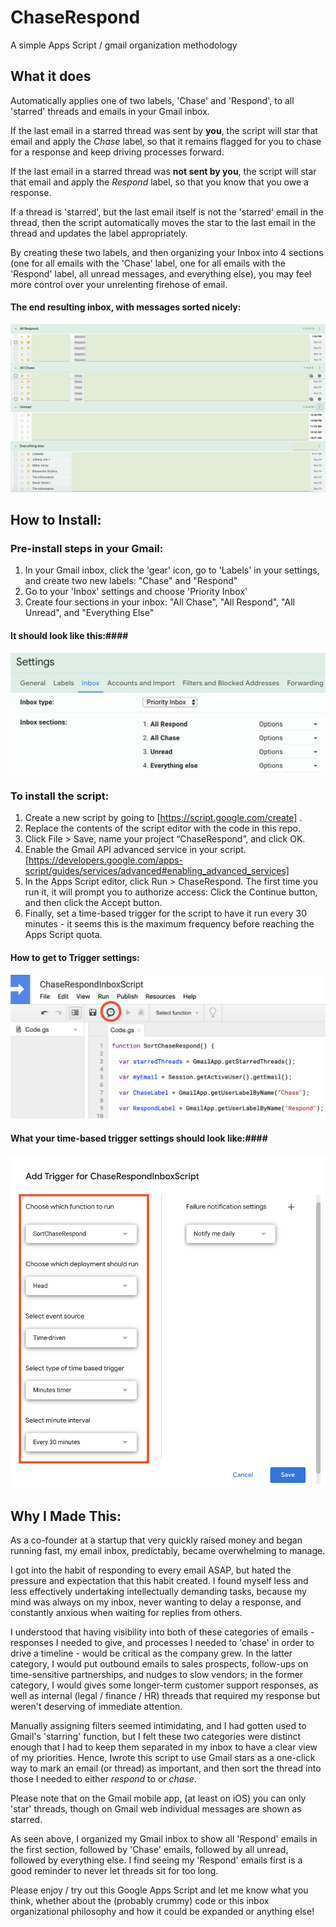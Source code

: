 # ChaseRespond
A simple Apps Script / gmail organization methodology

## What it does
Automatically applies one of two labels, 'Chase' and 'Respond', to all 'starred' threads and emails in your Gmail inbox.

If the last email in a starred thread was sent by **you**, the script will star that email and apply the *Chase* label, so that it remains flagged for you to chase for a response and keep driving processes forward.

If the last email in a starred thread was **not sent by you**, the script will star that email and apply the *Respond* label, so that you know that you owe a response.

If a thread is 'starred', but the last email itself is not the 'starred' email in the thread, then the script automatically moves the star to the last email in the thread and updates the label appropriately.

By creating these two labels, and then organizing your Inbox into 4 sections (one for all emails with the 'Chase' label, one for all emails with the 'Respond' label, all unread messages, and everything else), you may feel more control over your unrelenting firehose of email.

#### The end resulting inbox, with messages sorted nicely: ####

![ChaseRespond Inbox](/ChaseRespondInboxScreenshot.png?raw=true "Example Screenshot")

## How to Install:

### Pre-install steps in your Gmail: ###
1) In your Gmail inbox, click the 'gear' icon, go to 'Labels' in your settings, and create two new labels: "Chase" and "Respond"
2) Go to your 'Inbox' settings and choose 'Priority Inbox'
3) Create four sections in your inbox: "All Chase", "All Respond", "All Unread", and "Everything Else"

#### It should look like this:####

![Inbox setting screenshot](/PriorityInbox4SectionFinalScreenshot.png?raw=true "Final Inbox Section Setup")


### To install the script: ###

1) Create a new script by going to [https://script.google.com/create] .
2) Replace the contents of the script editor with the code in this repo.
3) Click File > Save, name your project “ChaseRespond”, and click OK.
4) Enable the Gmail API advanced service in your script.[https://developers.google.com/apps-script/guides/services/advanced#enabling_advanced_services]
5) In the Apps Script editor, click Run > ChaseRespond. The first time you run it, it will prompt you to authorize access: Click the Continue button, and then click the Accept button.
6) Finally, set a time-based trigger for the script to have it run every 30 minutes - it seems this is the maximum frequency before reaching the Apps Script quota.

#### How to get to Trigger settings: ####

![Trigger button location](/TimeTriggerButtonScreenshot.png?raw=true "Trigger button")

#### What your time-based trigger settings should look like:####

![Time trigger settings](/TimeBasedTriggerSetupScreenshot.png?raw=true "Time trigger settings")

## Why I Made This:
As a co-founder at a startup that very quickly raised money and began running fast, my email inbox, predictably, became overwhelming to manage. 

I got into the habit of responding to every email ASAP, but hated the pressure and expectation that this habit created. I found myself less and less effectively undertaking intellectually demanding tasks, because my mind was always on my inbox, never wanting to delay a response, and constantly anxious when waiting for replies from others.

I understood that having visibility into both of these categories of emails - responses I needed to give, and processes I needed to 'chase' in order to drive a timeline - would be critical as the company grew. In the latter category, I would put outbound emails to sales prospects, follow-ups on time-sensitive partnerships, and nudges to slow vendors; in the former category, I would gives some longer-term customer support responses, as well as internal (legal / finance / HR) threads that required my response but weren't deserving of immediate attention. 

Manually assigning filters seemed intimidating, and I had gotten used to Gmail's 'starring' function, but I felt these two categories were distinct enough that I had to keep them separated in my inbox to have a clear view of my priorities. Hence, Iwrote this script to use Gmail stars as a one-click way to mark an email (or thread) as important, and then sort the thread into those I needed to either *respond* to or *chase*. 

Please note that on the Gmail mobile app, (at least on iOS) you can only 'star' threads, though on Gmail web individual messages are shown as starred.

As seen above, I organized my Gmail inbox to show all 'Respond' emails in the first section, followed by 'Chase' emails, followed by all unread, followed by everything else. I find seeing my 'Respond' emails first is a good reminder to never let threads sit for too long.

Please enjoy / try out this Google Apps Script and let me know what you think, whether about the (probably crummy) code or this inbox organizational philosophy and how it could be expanded or anything else!
